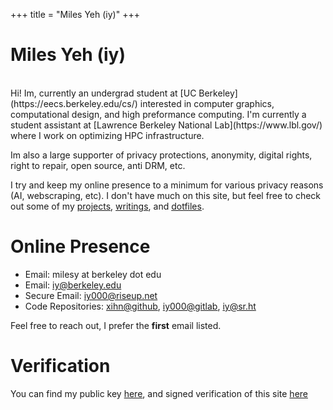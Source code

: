 +++
title = "Miles Yeh (iy)"
+++
# Miles Yeh (iy)
<br/>
Hi! Im, currently an undergrad student at [UC Berkeley](https://eecs.berkeley.edu/cs/) interested in computer graphics, computational design, and high preformance computing. I'm currently a student assistant at [Lawrence Berkeley National Lab](https://www.lbl.gov/) where I work on optimizing HPC infrastructure. 


Im also a large supporter of privacy protections, anonymity, digital rights, right to repair, open source, anti DRM, etc.


I try and keep my online presence to a minimum for various privacy reasons (AI, webscraping, etc). I don't have much on this site, but feel free to check out some of my [projects](/projects/), [writings](/writings/), and [dotfiles](https://github.com/xihn). 


<!-- 

> *"Useless blockquote"* 


Discover additional content:

- With Subitems
  - With Subsubitems
  - [Example Page](./about)
- this list is just the content of `content/_index.md`, the tests are shamelessly stolen from [no style, please!](https://www.getzola.org/themes/no-style-please/)

--->

# Online Presence
- Email: milesy at berkeley dot edu
- Email: [iy@berkeley.edu](mailto:iy@berkeley.edu)
- Secure Email: [iy000@riseup.net](mailto:iy000@riseup.net)
- Code Repositories: [xihn@github](https://github.com/xihn), [iy000@gitlab](https://gitlab.com/iy000), [iy@sr.ht](https://git.sr.ht/~iy)

Feel free to reach out, I prefer the **first** email listed.



# Verification

You can find my public key [here](https://raw.githubusercontent.com/xihn/static/refs/heads/main/static/publickey.asc), and signed verification of this site [here](https://raw.githubusercontent.com/xihn/static/refs/heads/main/static/siteownership.txt)